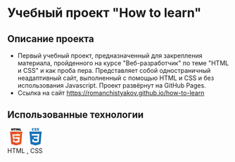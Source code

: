 # Учебный проект "How to learn"

## Описание проекта

- Первый учебный проект, предназначенный для закрепления материала, пройденного на курсе "Веб-разработчик" по теме "HTML и CSS" и как проба пера. Представляет собой одностраничный неадаптивный сайт, выполненный с помощью HTML и CSS и без использования Javascript. Проект развёрнут на GitHub Pages.
- Ссылка на сайт https://romanchistyakov.github.io/how-to-learn
  

## Использованные технологии

<section>
  <img src="https://github.com/devicons/devicon/blob/master/icons/html5/html5-original-wordmark.svg" title="HTML5" alt="HTML" width="40" height="40"/>
  <img src="https://github.com/devicons/devicon/blob/master/icons/css3/css3-plain-wordmark.svg"  title="CSS3" alt="CSS" width="40" height="40"/>
</section>
HTML , CSS
